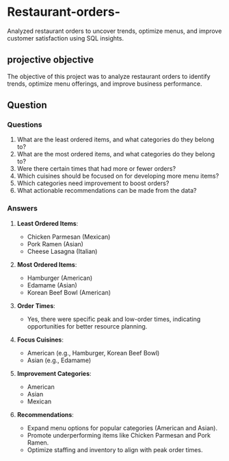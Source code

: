 # Restaurant-orders-
Analyzed restaurant orders to uncover trends, optimize menus, and improve customer satisfaction using SQL insights.
## projective objective
The objective of this project was to analyze restaurant orders to identify trends, optimize menu offerings, and improve business performance.
## Question
### **Questions**  
1. What are the least ordered items, and what categories do they belong to?  
2. What are the most ordered items, and what categories do they belong to?  
3. Were there certain times that had more or fewer orders?  
4. Which cuisines should be focused on for developing more menu items?  
5. Which categories need improvement to boost orders?  
6. What actionable recommendations can be made from the data?  

### **Answers**  
1. **Least Ordered Items**:  
   - Chicken Parmesan (Mexican)  
   - Pork Ramen (Asian)  
   - Cheese Lasagna (Italian)  

2. **Most Ordered Items**:  
   - Hamburger (American)  
   - Edamame (Asian)  
   - Korean Beef Bowl (American)  

3. **Order Times**:  
   - Yes, there were specific peak and low-order times, indicating opportunities for better resource planning.  

4. **Focus Cuisines**:  
   - American (e.g., Hamburger, Korean Beef Bowl)  
   - Asian (e.g., Edamame)  

5. **Improvement Categories**:  
   - American  
   - Asian  
   - Mexican  

6. **Recommendations**:  
   - Expand menu options for popular categories (American and Asian).  
   - Promote underperforming items like Chicken Parmesan and Pork Ramen.  
   - Optimize staffing and inventory to align with peak order times.  
